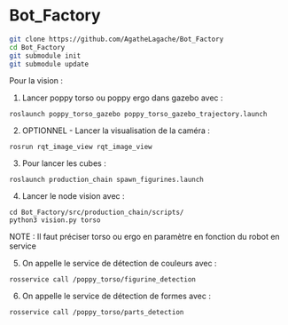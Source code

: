 # Bot_Factory

```sh
git clone https://github.com/AgatheLagache/Bot_Factory
cd Bot_Factory
git submodule init
git submodule update
```

Pour la vision : 
1. Lancer poppy torso ou poppy ergo dans gazebo avec :
```
roslaunch poppy_torso_gazebo poppy_torso_gazebo_trajectory.launch
```
2. OPTIONNEL - Lancer la visualisation de la caméra :
```
rosrun rqt_image_view rqt_image_view
```
3. Pour lancer les cubes :
```
roslaunch production_chain spawn_figurines.launch
```
4. Lancer le node vision avec :
```
cd Bot_Factory/src/production_chain/scripts/
python3 vision.py torso
```
NOTE : Il faut préciser torso ou ergo en paramètre en fonction du robot en service

5. On appelle le service de détection de couleurs avec :
```
rosservice call /poppy_torso/figurine_detection
```
6. On appelle le service de détection de formes avec : 
```
rosservice call /poppy_torso/parts_detection
```
